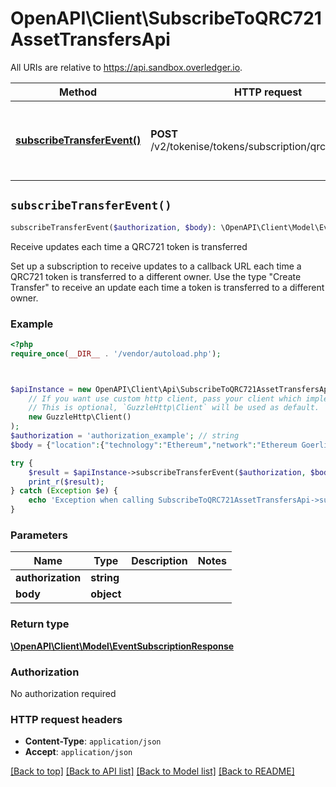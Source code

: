 # OpenAPI\Client\SubscribeToQRC721AssetTransfersApi

All URIs are relative to https://api.sandbox.overledger.io.

Method | HTTP request | Description
------------- | ------------- | -------------
[**subscribeTransferEvent()**](SubscribeToQRC721AssetTransfersApi.md#subscribeTransferEvent) | **POST** /v2/tokenise/tokens/subscription/qrc721/transfer | Receive updates each time a QRC721 token is transferred


## `subscribeTransferEvent()`

```php
subscribeTransferEvent($authorization, $body): \OpenAPI\Client\Model\EventSubscriptionResponse
```

Receive updates each time a QRC721 token is transferred

Set up a subscription to receive updates to a callback URL each time a QRC721 token is transferred to a different owner. Use the type \"Create Transfer\" to receive an update each time a token is transferred to a different owner.

### Example

```php
<?php
require_once(__DIR__ . '/vendor/autoload.php');



$apiInstance = new OpenAPI\Client\Api\SubscribeToQRC721AssetTransfersApi(
    // If you want use custom http client, pass your client which implements `GuzzleHttp\ClientInterface`.
    // This is optional, `GuzzleHttp\Client` will be used as default.
    new GuzzleHttp\Client()
);
$authorization = 'authorization_example'; // string
$body = {"location":{"technology":"Ethereum","network":"Ethereum Goerli Testnet"},"callbackUrl":"https://eo2vmypzncjgeoi.m.pipedream.net","type":"Create Transfer","requestDetails":{"tokenName":"QNTNS"}}; // object

try {
    $result = $apiInstance->subscribeTransferEvent($authorization, $body);
    print_r($result);
} catch (Exception $e) {
    echo 'Exception when calling SubscribeToQRC721AssetTransfersApi->subscribeTransferEvent: ', $e->getMessage(), PHP_EOL;
}
```

### Parameters

Name | Type | Description  | Notes
------------- | ------------- | ------------- | -------------
 **authorization** | **string**|  |
 **body** | **object**|  |

### Return type

[**\OpenAPI\Client\Model\EventSubscriptionResponse**](../Model/EventSubscriptionResponse.md)

### Authorization

No authorization required

### HTTP request headers

- **Content-Type**: `application/json`
- **Accept**: `application/json`

[[Back to top]](#) [[Back to API list]](../../README.md#endpoints)
[[Back to Model list]](../../README.md#models)
[[Back to README]](../../README.md)
